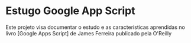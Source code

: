 # Estugo Google App Script

Este projeto visa documentar o estudo e as caracteristicas aprendidas no livro [Google Apps Script] de James Ferreira publicado pela O'Reilly